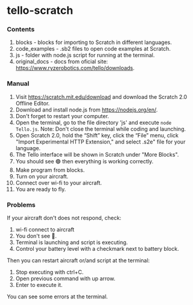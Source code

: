 # tello-scratch
### Contents
1. blocks - blocks for importing to Scratch in different languages.
2. code_examples - .sb2 files to open code examples at Scratch.
3. js - folder with node.js script for running at the terminal.
4. original_docs - docs from oficial site: https://www.ryzerobotics.com/tello/downloads.

### Manual
1. Visit https://scratch.mit.edu/download and download the Scratch 2.0 Offline Editor.
2. Download and install node.js from https://nodejs.org/en/.
3. Don't forget to restart your computer.
4. Open the terminal, go to the file directory 'js' and execute ```node Tello.js```. Note: Don't close the terminal while coding and launching.
5. Open Scratch 2.0, hold the “Shift” key, click the “File” menu, click "Import Experimental HTTP Extension," and select .s2e" file for your language.
6. The Tello interface will be shown in Scratch under "More Blocks".
7. You should see 🟢 then everything is working correctly. 
8. Make program from blocks.
9. Turn on your aircraft.
10. Connect over wi-fi to your aircraft.
11. You are ready to fly.

### Problems
If your aircraft don't does not respond, check:
1. wi-fi connect to aircraft
2. You don't see 🔴. 
3. Terminal is launching and script is executing.
4. Control your battery level with a checkmark next to battery block. 

Then you can restart aircraft or/and script at the terminal:
1. Stop executing with ctrl+C.
2. Open previous command with up arrow.
3. Enter to execute it.

You can see some errors at the terminal.